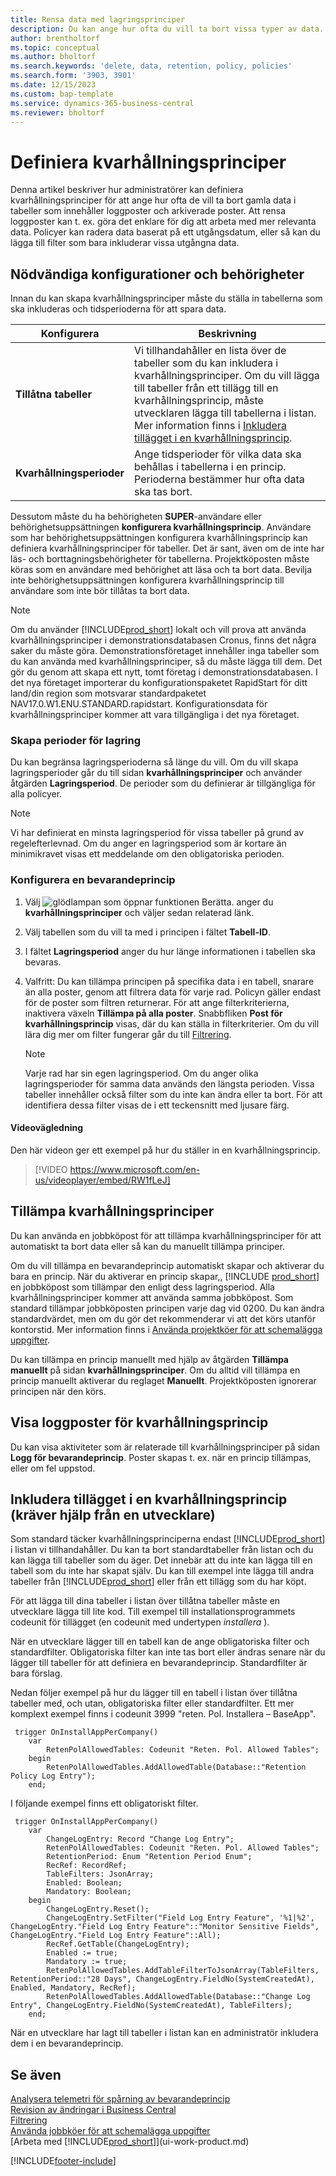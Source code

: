 ```yaml
---
title: Rensa data med lagringsprinciper
description: Du kan ange hur ofta du vill ta bort vissa typer av data.
author: brentholtorf
ms.topic: conceptual
ms.author: bholtorf
ms.search.keywords: 'delete, data, retention, policy, policies'
ms.search.form: '3903, 3901'
ms.date: 12/15/2023
ms.custom: bap-template
ms.service: dynamics-365-business-central
ms.reviewer: bholtorf
---
```

# Definiera kvarhållningsprinciper

Denna artikel beskriver hur administratörer kan definiera kvarhållningsprinciper för att ange hur ofta de vill ta bort gamla data i tabeller som innehåller loggposter och arkiverade poster. Att rensa loggposter kan t. ex. göra det enklare för dig att arbeta med mer relevanta data. Policyer kan radera data baserat på ett utgångsdatum, eller så kan du lägga till filter som bara inkluderar vissa utgångna data.

## Nödvändiga konfigurationer och behörigheter

Innan du kan skapa kvarhållningsprinciper måste du ställa in tabellerna som ska inkluderas och tidsperioderna för att spara data.

|Konfigurera  |Beskrivning  |
|---------|---------|
|**Tillåtna tabeller**     |Vi tillhandahåller en lista över de tabeller som du kan inkludera i kvarhållningsprinciper. Om du vill lägga till tabeller från ett tillägg till en kvarhållningsprincip, måste utvecklaren lägga till tabellerna i listan. Mer information finns i [Inkludera tillägget i en kvarhållningsprincip](admin-data-retention-policies.md#include-your-extension-in-a-retention-policy-requires-help-from-a-developer).          |
|**Kvarhållningsperioder**     |Ange tidsperioder för vilka data ska behållas i tabellerna i en princip. Perioderna bestämmer hur ofta data ska tas bort.         |

Dessutom måste du ha behörigheten **SUPER**-användare eller behörighetsuppsättningen **konfigurera kvarhållningsprincip**. Användare som har behörighetsuppsättningen konfigurera kvarhållningsprincip kan definiera kvarhållningsprinciper för tabeller. Det är sant, även om de inte har läs- och borttagningsbehörigheter för tabellerna. Projektköposten måste köras som en användare med behörighet att läsa och ta bort data. Bevilja inte behörighetsuppsättningen konfigurera kvarhållningsprincip till användare som inte bör tillåtas ta bort data.

> [!NOTE]
> Om du använder [!INCLUDE[prod_short](includes/prod_short.md)] lokalt och vill prova att använda kvarhållningsprinciper i demonstrationsdatabasen Cronus, finns det några saker du måste göra. Demonstrationsföretaget innehåller inga tabeller som du kan använda med kvarhållningsprinciper, så du måste lägga till dem. Det gör du genom att skapa ett nytt, tomt företag i demonstrationsdatabasen. I det nya företaget importerar du konfigurationspaketet RapidStart för ditt land/din region som motsvarar standardpaketet NAV17.0.W1.ENU.STANDARD.rapidstart. Konfigurationsdata för kvarhållningsprinciper kommer att vara tillgängliga i det nya företaget.

### Skapa perioder för lagring

Du kan begränsa lagringsperioderna så länge du vill. Om du vill skapa lagringsperioder går du till sidan **kvarhållningsprinciper** och använder åtgärden **Lagringsperiod**. De perioder som du definierar är tillgängliga för alla policyer.

> [!NOTE]
> Vi har definierat en minsta lagringsperiod för vissa tabeller på grund av regelefterlevnad. Om du anger en lagringsperiod som är kortare än minimikravet visas ett meddelande om den obligatoriska perioden.

### Konfigurera en bevarandeprincip

1. Välj ![glödlampan som öppnar funktionen Berätta.](media/ui-search/search_small.png "Berätta för mig vad du vill göra") anger du **kvarhållningsprinciper** och väljer sedan relaterad länk.
2. Välj tabellen som du vill ta med i principen i fältet **Tabell-ID**.
3. I fältet **Lagringsperiod** anger du hur länge informationen i tabellen ska bevaras.
4. Valfritt: Du kan tillämpa principen på specifika data i en tabell, snarare än alla poster, genom att filtrera data för varje rad. Policyn gäller endast för de poster som filtren returnerar. För att ange filterkriterierna, inaktivera växeln **Tillämpa på alla poster**. Snabbfliken **Post för kvarhållningsprincip** visas, där du kan ställa in filterkriterier. Om du vill lära dig mer om filter fungerar går du till [Filtrering](ui-enter-criteria-filters.md#filtering).

   > [!NOTE]
   > Varje rad har sin egen lagringsperiod. Om du anger olika lagringsperioder för samma data används den längsta perioden. Vissa tabeller innehåller också filter som du inte kan ändra eller ta bort. För att identifiera dessa filter visas de i ett teckensnitt med ljusare färg.

#### Videovägledning

Den här videon ger ett exempel på hur du ställer in en kvarhållningsprincip.

>[!VIDEO https://www.microsoft.com/en-us/videoplayer/embed/RW1fLeJ]

## Tillämpa kvarhållningsprinciper

Du kan använda en jobbköpost för att tillämpa kvarhållningsprinciper för att automatiskt ta bort data eller så kan du manuellt tillämpa principer.

Om du vill tillämpa en bevarandeprincip automatiskt skapar och aktiverar du bara en princip. När du aktiverar en princip skapar,, [!INCLUDE [prod_short](includes/prod_short.md)] en jobbköpost som tillämpar den enligt dess lagringsperiod. Alla kvarhållningsprinciper kommer att använda samma jobbköpost. Som standard tillämpar jobbköposten principen varje dag vid 0200. Du kan ändra standardvärdet, men om du gör det rekommenderar vi att det körs utanför kontorstid. Mer information finns i [Använda projektköer för att schemalägga uppgifter](admin-job-queues-schedule-tasks.md). 

Du kan tillämpa en princip manuellt med hjälp av åtgärden **Tillämpa manuellt** på sidan **kvarhållningsprinciper**. Om du alltid vill tillämpa en princip manuellt aktiverar du reglaget **Manuellt**. Projektköposten ignorerar principen när den körs.

## Visa loggposter för kvarhållningsprincip

Du kan visa aktiviteter som är relaterade till kvarhållningsprinciper på sidan **Logg för bevarandeprincip**. Poster skapas t. ex. när en princip tillämpas, eller om fel uppstod.

## Inkludera tillägget i en kvarhållningsprincip (kräver hjälp från en utvecklare)

Som standard täcker kvarhållningsprinciperna endast [!INCLUDE[prod_short](includes/prod_short.md)] i listan vi tillhandahåller. Du kan ta bort standardtabeller från listan och du kan lägga till tabeller som du äger. Det innebär att du inte kan lägga till en tabell som du inte har skapat själv. Du kan till exempel inte lägga till andra tabeller från [!INCLUDE[prod_short](includes/prod_short.md)] eller från ett tillägg som du har köpt.

För att lägga till dina tabeller i listan över tillåtna tabeller måste en utvecklare lägga till lite kod. Till exempel till installationsprogrammets codeunit för tillägget (en codeunit med undertypen *installera* ).

När en utvecklare lägger till en tabell kan de ange obligatoriska filter och standardfilter. Obligatoriska filter kan inte tas bort eller ändras senare när du lägger till tabeller för att definiera en bevarandeprincip. Standardfilter är bara förslag.

Nedan följer exempel på hur du lägger till en tabell i listan över tillåtna tabeller med, och utan, obligatoriska filter eller standardfilter. Ett mer komplext exempel finns i codeunit 3999 "reten. Pol. Installera – BaseApp".

```al
 trigger OnInstallAppPerCompany()
    var
        RetenPolAllowedTables: Codeunit "Reten. Pol. Allowed Tables";
    begin
        RetenPolAllowedTables.AddAllowedTable(Database::"Retention Policy Log Entry");
    end;
```

I följande exempel finns ett obligatoriskt filter.

```al
 trigger OnInstallAppPerCompany()
    var
        ChangeLogEntry: Record "Change Log Entry";
        RetenPolAllowedTables: Codeunit "Reten. Pol. Allowed Tables";
        RetentionPeriod: Enum "Retention Period Enum";
        RecRef: RecordRef;
        TableFilters: JsonArray;
        Enabled: Boolean;
        Mandatory: Boolean;
    begin
        ChangeLogEntry.Reset();
        ChangeLogEntry.SetFilter("Field Log Entry Feature", '%1|%2', ChangeLogEntry."Field Log Entry Feature"::"Monitor Sensitive Fields", ChangeLogEntry."Field Log Entry Feature"::All);
        RecRef.GetTable(ChangeLogEntry);
        Enabled := true;
        Mandatory := true;
        RetenPolAllowedTables.AddTableFilterToJsonArray(TableFilters, RetentionPeriod::"28 Days", ChangeLogEntry.FieldNo(SystemCreatedAt), Enabled, Mandatory, RecRef);
        RetenPolAllowedTables.AddAllowedTable(Database::"Change Log Entry", ChangeLogEntry.FieldNo(SystemCreatedAt), TableFilters);
    end;
```

När en utvecklare har lagt till tabeller i listan kan en administratör inkludera dem i en bevarandeprincip. 

## Se även

[Analysera telemetri för spårning av bevarandeprincip](/dynamics365/business-central/dev-itpro/administration/telemetry-retention-policy-trace)  
[Revision av ändringar i Business Central](across-log-changes.md)  
[Filtrering](ui-enter-criteria-filters.md#filtering)  
[Använda jobbköer för att schemalägga uppgifter](admin-job-queues-schedule-tasks.md)  
[Arbeta med [!INCLUDE[prod_short](includes/prod_short.md)]](ui-work-product.md)  

[!INCLUDE[footer-include](includes/footer-banner.md)]